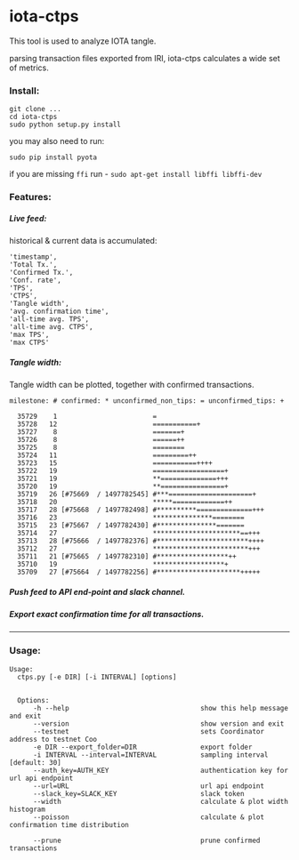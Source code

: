 # iota-ctps
This tool is used to analyze IOTA tangle.

parsing transaction files exported from IRI, iota-ctps calculates a wide set of metrics.

### Install:
```
git clone ...
cd iota-ctps
sudo python setup.py install
```
you may also need to run:
```
sudo pip install pyota
```
if you are missing `ffi` run - `sudo apt-get install libffi libffi-dev`

### Features:
##### Live feed:
historical & current data is accumulated:
```
'timestamp', 
'Total Tx.', 
'Confirmed Tx.', 
'Conf. rate', 
'TPS', 
'CTPS', 
'Tangle width',
'avg. confirmation time', 
'all-time avg. TPS', 
'all-time avg. CTPS', 
'max TPS', 
'max CTPS'
```

##### Tangle width:
Tangle width can be plotted, together with confirmed transactions.

```
milestone: # confirmed: * unconfirmed_non_tips: = unconfirmed_tips: + 

  35729    1                        =
  35728   12                        ===========+
  35727    8                        =======+
  35726    8                        ======++
  35725    8                        ========
  35724   11                        =========++
  35723   15                        ===========++++
  35722   19                        ==================+
  35721   19                        **==============+++
  35720   19                        **================+
  35719   26 [#75669  / 1497782545] #***=====================+
  35718   20                        *****=============++
  35717   28 [#75668  / 1497782498] #**********==============+++
  35716   23                        ***************========
  35715   23 [#75667  / 1497782430] #***************=======
  35714   27                        **********************==+++
  35713   28 [#75666  / 1497782376] #***********************++++
  35712   27                        ************************+++
  35711   21 [#75665  / 1497782310] #******************++
  35710   19                        ******************+
  35709   27 [#75664  / 1497782256] #*********************+++++

```

##### Push feed to API end-point and slack channel.

##### Export exact confirmation time for all transactions. 

-------

### Usage:
```
Usage:
  ctps.py [-e DIR] [-i INTERVAL] [options]


  Options:
      -h --help                                 show this help message and exit
      --version                                 show version and exit
      --testnet                                 sets Coordinator address to testnet Coo
      -e DIR --export_folder=DIR                export folder
      -i INTERVAL --interval=INTERVAL           sampling interval [default: 30]
      --auth_key=AUTH_KEY                       authentication key for url api endpoint
      --url=URL                                 url api endpoint
      --slack_key=SLACK_KEY                     slack token
      --width                                   calculate & plot width histogram
      --poisson                                 calculate & plot confirmation time distribution

      --prune                                   prune confirmed transactions
      
```

